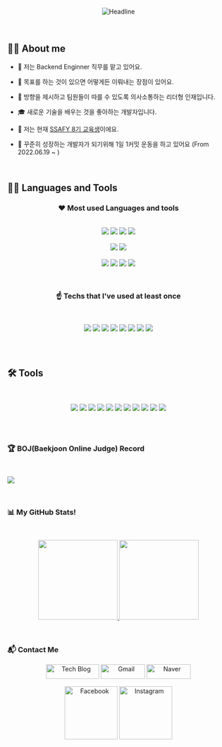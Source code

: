  

<Br>
<div align=center>
        <img src="https://readme-typing-svg.herokuapp.com?color=%236FDA44&size=32&center=true&vCenter=true&width=600&height=50&lines=Hi+there+I'm+Scott+Lee+%F0%9F%91%8B;Back-End+Engineer;Full-Stack+Developer;" alt="Headline" />
</div>

<Br>
<Br>

## :sassy_man:  About me
- 🌱 저는 Backend Enginner 직무를 맡고 있어요.
 
- 🎯 목표를 하는 것이 있으면 어떻게든 이뤄내는 장점이 있어요.
 
- 👯 방향을 제시하고 팀원들이 따를 수 있도록 의사소통하는 리더형 인재입니다.
 
- 🎓 새로운 기술을 배우는 것을 좋아하는 개발자입니다.
 
- 🔭 저는 현재 <a href="https://www.ssafy.com/">SSAFY 8기 교육생</a>이에요.
 
- 📝 꾸준히 성장하는 개발자가 되기위해 1일 1커밋 운동을 하고 있어요 (From 2022.06.19 ~ )

<Br>
 
## 👨‍💻 Languages and Tools
 
 <h3 align="center">
   ❤ Most used Languages and tools
 </h3>
 <p align="center">
  <Br>
  <img src="https://img.shields.io/badge/Java-EEEEEE?style=for-the-badge&logo=Java&logoColor=FF0000">
  <img src="https://img.shields.io/badge/Spring-6DB33F.svg?&style=for-the-badge&logo=Spring&logoColor=white">
  <img src="https://img.shields.io/badge/SpringBoot-3AB02A?style=for-the-badge&logo=springboot&logoColor=white">
  <img src="https://img.shields.io/badge/Python-3776AB.svg?&style=for-the-badge&logo=Python&logoColor=white">
  <Br>
  <Br>
  <img src="https://img.shields.io/badge/MySQL-4479A1.svg?&style=for-the-badge&logo=MySQL&logoColor=white">
  <img src="https://img.shields.io/badge/Oracle-F80000.svg?&style=for-the-badge&logo=Oracle&logoColor=white">
  <Br>
  <Br>
  <img src="https://img.shields.io/badge/HTML5-E34F26.svg?&style=for-the-badge&logo=HTML5&logoColor=white">
  <img src="https://img.shields.io/badge/CSS3-1572B6.svg?&style=for-the-badge&logo=CSS3&logoColor=white">
  <img src="https://img.shields.io/badge/JavaScript-F7DF1E.svg?&style=for-the-badge&logo=JavaScript&logoColor=white">
  <img src="https://img.shields.io/badge/Vue.js-35495E?style=for-the-badge&logo=vuedotjs&logoColor=4FC08D">
 </p>
 <br>
 <h3 align="center">
   ☝ Techs that I've used at least once
 </h3>
   <Br>
  <p align="center">
   <img src="https://img.shields.io/badge/Django-023300.svg?&style=for-the-badge&logo=Django&logoColor=white">
   <img src="https://img.shields.io/badge/Docker-%230db7ed.svg?&style=for-the-badge&logo=Docker&logoColor=white">
   <img src="https://img.shields.io/badge/Kubernetes-0043C0.svg?&style=for-the-badge&logo=Kubernetes&logoColor=white">
   <img src="https://img.shields.io/badge/Tailwind%20CSS-00A2AF.svg?&style=for-the-badge&logo=Tailwind%20CSS&logoColor=white">
   <img src="https://img.shields.io/badge/C-001E9A.svg?&style=for-the-badge&logo=C&logoColor=white">
   <img src="https://img.shields.io/badge/Swift-DF4400.svg?&style=for-the-badge&logo=Swift&logoColor=white">
   <img src="https://img.shields.io/badge/PostgreSQL-004079.svg?&style=for-the-badge&logo=PostgreSQL&logoColor=white">
   <img src="https://img.shields.io/badge/Unity-2C271F.svg?&style=for-the-badge&logo=Unity&logoColor=white">
  </p>
<Br>
<Br>
 
## 🛠️ Tools
 <Br>
 <p align="center">
   <img src="https://img.shields.io/badge/Git-F05032.svg?&style=for-the-badge&logo=Git&logoColor=white">
   <img src="https://img.shields.io/badge/github-000021.svg?style=for-the-badge&logo=github&logoColor=white">
   <img src="https://img.shields.io/badge/Jira-1865FF.svg?style=for-the-badge&logo=Jira&logoColor=white">
   <img src="https://img.shields.io/badge/Visual%20Studio%20Code-007ACC.svg?&style=for-the-badge&logo=Visual%20Studio%20Code&logoColor=white">
   <img src="https://img.shields.io/badge/IntelliJ%20IDEA-2C271F.svg?&style=for-the-badge&logo=IntelliJ%20IDEA&logoColor=white">
   <img src="https://img.shields.io/badge/Eclipse%20IDE-2C2255.svg?&style=for-the-badge&logo=Eclipse%20IDE&logoColor=white">
   <img src="https://img.shields.io/badge/PyCharm-9BD634.svg?&style=for-the-badge&logo=PyCharm&logoColor=white">
   <img src="https://img.shields.io/badge/VisualStudio-5C2D91.svg?style=for-the-badge&logo=visual-studio&logoColor=white">
   <img src="https://img.shields.io/badge/VMware-F88F00.svg?&style=for-the-badge&logo=VMware&logoColor=white">
   <img src="https://img.shields.io/badge/Microsoft%20Azure-005B9A.svg?&style=for-the-badge&logo=Microsoft%20Azure&logoColor=white">
   <img src="https://img.shields.io/badge/Ansible-000000.svg?&style=for-the-badge&logo=Ansible&logoColor=white">
 </p>
 
<Br> 
 
<Br>

### 🏆 BOJ(Baekjoon Online Judge) Record
 <Br>
  
 <a href="https://solved.ac/chelsea12345"><img src="http://mazassumnida.wtf/api/generate_badge?boj=chelsea12345"></a>

 
<Br>

### 📊 My GitHub Stats!
<Br>
<p align="center">
<a href="https://github.com/leesh125">
  <img height="180em" src="https://github-readme-stats-eight-theta.vercel.app/api?username=leesh125&show_icons=true&theme=algolia&include_all_commits=true&count_private=true"/>
  <img height="180em" src="https://github-readme-stats-eight-theta.vercel.app/api/top-langs/?username=leesh125&layout=compact&langs_count=8&theme=algolia"/>
</a>
</p>

<Br>

### :mailbox_with_mail: Contact Me
<p align="center">
 <a href="https://healthdevelop.tistory.com/" target="_blank"><img src="https://img.shields.io/badge/-Tech%20blog-black?style=flat&logo=github" alt="Tech Blog" width="120" height="33"></a> 
<a href="mailto:gerrard0125@gmail.com" target="_blank"><img src="https://img.shields.io/badge/Gmail-d14836?style=flat&logo=Gmail&logoColor=white" alt="Gmail" width="100" height="33"></a>
<a href="mailto:chelsea12345@naver.com" target="_blank"><img src="https://img.shields.io/badge/Naver-03C75A?style=flat&logo=Naver&logoColor=white" alt="Naver" width="100" height="33"></a>
</p>

<p align="center">
<a href="https://www.facebook.com/leesh0125" target="_blank"><img src="https://img.shields.io/badge/Facebook-%231877F2.svg?&style=flat&logo=facebook&logoColor=white" alt="Facebook" width="120"></a>
<a href="https://www.instagram.com/042.h?r=nametag" target="_blank"><img src="https://img.shields.io/badge/Instagram-%23E4405F.svg?&style=flat&logo=instagram&logoColor=white" alt="Instagram" width="120"></a>
 </p>
